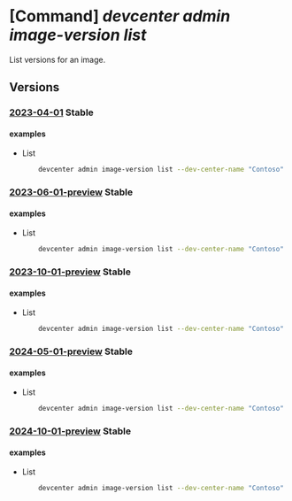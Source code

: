 # [Command] _devcenter admin image-version list_

List versions for an image.

## Versions

### [2023-04-01](/Resources/mgmt-plane/L3N1YnNjcmlwdGlvbnMve30vcmVzb3VyY2Vncm91cHMve30vcHJvdmlkZXJzL21pY3Jvc29mdC5kZXZjZW50ZXIvZGV2Y2VudGVycy97fS9nYWxsZXJpZXMve30vaW1hZ2VzL3t9L3ZlcnNpb25z/2023-04-01.xml) **Stable**

<!-- mgmt-plane /subscriptions/{}/resourcegroups/{}/providers/microsoft.devcenter/devcenters/{}/galleries/{}/images/{}/versions 2023-04-01 -->

#### examples

- List
    ```bash
        devcenter admin image-version list --dev-center-name "Contoso" --gallery-name "DefaultDevGallery" --image-name "Win11" --resource-group "rg1"
    ```

### [2023-06-01-preview](/Resources/mgmt-plane/L3N1YnNjcmlwdGlvbnMve30vcmVzb3VyY2Vncm91cHMve30vcHJvdmlkZXJzL21pY3Jvc29mdC5kZXZjZW50ZXIvZGV2Y2VudGVycy97fS9nYWxsZXJpZXMve30vaW1hZ2VzL3t9L3ZlcnNpb25z/2023-06-01-preview.xml) **Stable**

<!-- mgmt-plane /subscriptions/{}/resourcegroups/{}/providers/microsoft.devcenter/devcenters/{}/galleries/{}/images/{}/versions 2023-06-01-preview -->

#### examples

- List
    ```bash
        devcenter admin image-version list --dev-center-name "Contoso" --gallery-name "DefaultDevGallery" --image-name "Win11" --resource-group "rg1"
    ```

### [2023-10-01-preview](/Resources/mgmt-plane/L3N1YnNjcmlwdGlvbnMve30vcmVzb3VyY2Vncm91cHMve30vcHJvdmlkZXJzL21pY3Jvc29mdC5kZXZjZW50ZXIvZGV2Y2VudGVycy97fS9nYWxsZXJpZXMve30vaW1hZ2VzL3t9L3ZlcnNpb25z/2023-10-01-preview.xml) **Stable**

<!-- mgmt-plane /subscriptions/{}/resourcegroups/{}/providers/microsoft.devcenter/devcenters/{}/galleries/{}/images/{}/versions 2023-10-01-preview -->

#### examples

- List
    ```bash
        devcenter admin image-version list --dev-center-name "Contoso" --gallery-name "DefaultDevGallery" --image-name "Win11" --resource-group "rg1"
    ```

### [2024-05-01-preview](/Resources/mgmt-plane/L3N1YnNjcmlwdGlvbnMve30vcmVzb3VyY2Vncm91cHMve30vcHJvdmlkZXJzL21pY3Jvc29mdC5kZXZjZW50ZXIvZGV2Y2VudGVycy97fS9nYWxsZXJpZXMve30vaW1hZ2VzL3t9L3ZlcnNpb25z/2024-05-01-preview.xml) **Stable**

<!-- mgmt-plane /subscriptions/{}/resourcegroups/{}/providers/microsoft.devcenter/devcenters/{}/galleries/{}/images/{}/versions 2024-05-01-preview -->

#### examples

- List
    ```bash
        devcenter admin image-version list --dev-center-name "Contoso" --gallery-name "DefaultDevGallery" --image-name "Win11" --resource-group "rg1"
    ```

### [2024-10-01-preview](/Resources/mgmt-plane/L3N1YnNjcmlwdGlvbnMve30vcmVzb3VyY2Vncm91cHMve30vcHJvdmlkZXJzL21pY3Jvc29mdC5kZXZjZW50ZXIvZGV2Y2VudGVycy97fS9nYWxsZXJpZXMve30vaW1hZ2VzL3t9L3ZlcnNpb25z/2024-10-01-preview.xml) **Stable**

<!-- mgmt-plane /subscriptions/{}/resourcegroups/{}/providers/microsoft.devcenter/devcenters/{}/galleries/{}/images/{}/versions 2024-10-01-preview -->

#### examples

- List
    ```bash
        devcenter admin image-version list --dev-center-name "Contoso" --gallery-name "DefaultDevGallery" --image-name "Win11" --resource-group "rg1"
    ```
